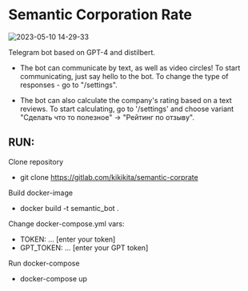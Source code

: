 # Semantic Corporation Rate
![2023-05-10 14-29-33](https://github.com/kikikita/semantic_corprate/assets/110126453/57ce329f-54aa-47ec-a9e2-3f0dd6ee71d9)

Telegram bot based on GPT-4 and distilbert.

- The bot can communicate by text, as well as video circles! To start communicating, just say hello to the bot. To change the type of responses - go to "/settings".

- The bot can also calculate the company's rating based on a text reviews. To start calculating, go to '/settings' and choose variant "Сделать что то полезное" -> "Рейтинг по отзыву".

## RUN:

Clone repository 
- git clone https://gitlab.com/kikikita/semantic-corprate

Build docker-image
- docker build -t semantic_bot .

Change docker-compose.yml vars:
- TOKEN: ... [enter your token]
- GPT_TOKEN: ... [enter your GPT token]

Run docker-compose
- docker-compose up
